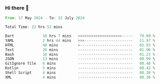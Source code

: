 ### Hi there 👋

<!--START_SECTION:waka-->

```rust
From: 17 May 2024 - To: 22 July 2024

Total Time: 22 hrs 52 mins

Dart             18 hrs 7 mins   >>>>>>>>>>>>>>>>>>>>-----   79.09 %
YAML             2 hrs 44 mins   >>>----------------------   11.97 %
HTML             40 mins         >------------------------   02.93 %
Text             26 mins         -------------------------   01.96 %
Bash             16 mins         -------------------------   01.23 %
JSON             13 mins         -------------------------   00.99 %
GitIgnore file   6 mins          -------------------------   00.48 %
Kotlin           5 mins          -------------------------   00.42 %
Shell Script     4 mins          -------------------------   00.30 %
XML              4 mins          -------------------------   00.30 %
```

<!--END_SECTION:waka-->

<!--
**simonyathi1/simonyathi1** is a ✨ _special_ ✨ repository because its `README.md` (this file) appears on your GitHub profile.

Here are some ideas to get you started:

- 🔭 I’m currently working on ...
- 🌱 I’m currently learning ...
- 👯 I’m looking to collaborate on ...
- 🤔 I’m looking for help with ...
- 💬 Ask me about ...
- 📫 How to reach me: ...
- 😄 Pronouns: ...
- ⚡ Fun fact: ...
-->


